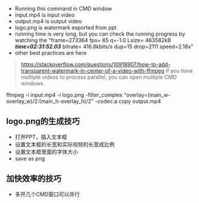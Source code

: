 - Running this command in CMD window
- input.mp4 is input video
- output.mp4 is output video
- logo.png is watermark exported from ppt
- running time is very long, but you can check the running progress by watching the   "frame=273364 fps= 65 q=-1.0 Lsize=  463582kB ***time=02:31:52.03*** bitrate= 416.8kbits/s dup=15 drop=2111 speed=2.18x"
- other best practices are here
> https://stackoverflow.com/questions/10918907/how-to-add-transparent-watermark-in-center-of-a-video-with-ffmpeg
> if you have multiple videos to process parallel, you can open multiple CMD windows.

ffmpeg -i input.mp4 -i logo.png -filter_complex "overlay=(main_w-overlay_w)/2:(main_h-overlay_h)/2" -codec:a copy output.mp4

## logo.png的生成技巧
- 打开PPT，插入文本框
- 设置文本框的长宽和实际视频的长宽成比例
- 设置文本框里面的字体大小
- save as png

## 加快效率的技巧
- 多开几个CMD窗口可以并行
